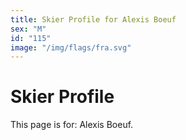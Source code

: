 ```yaml
---
title: Skier Profile for Alexis Boeuf
sex: "M"
id: "115"
image: "/img/flags/fra.svg" 
---
```


# Skier Profile

This page is for: Alexis Boeuf.
    